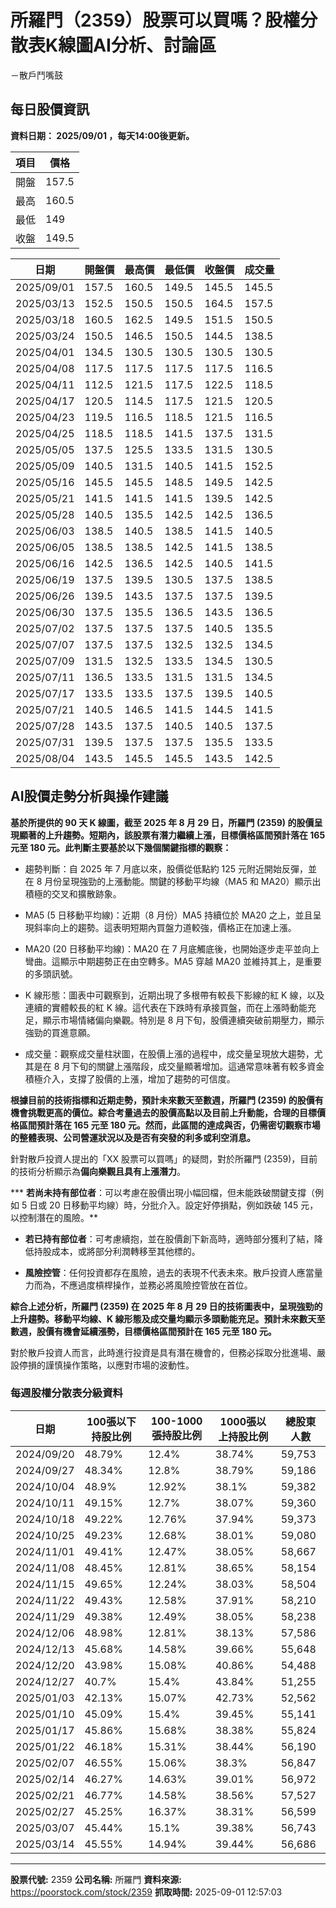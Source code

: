 # 所羅門（2359）股票可以買嗎？股權分散表K線圖AI分析、討論區
－散戶鬥嘴鼓

## 每日股價資訊

**資料日期： 2025/09/01 ，每天14:00後更新。**

| 項目 | 價格 |
|------|------|
| 開盤 | 157.5 |
| 最高 | 160.5 |
| 最低 | 149 |
| 收盤 | 149.5 |

| 日期 | 開盤價 | 最高價 | 最低價 | 收盤價 | 成交量 |
|------|--------|--------|--------|--------|--------|
| 2025/09/01 | 157.5 | 160.5 | 149.5 | 145.5 | 145.5 |
| 2025/03/13 | 152.5 | 150.5 | 150.5 | 164.5 | 157.5 |
| 2025/03/18 | 160.5 | 162.5 | 149.5 | 151.5 | 150.5 |
| 2025/03/24 | 150.5 | 146.5 | 150.5 | 144.5 | 138.5 |
| 2025/04/01 | 134.5 | 130.5 | 130.5 | 130.5 | 130.5 |
| 2025/04/08 | 117.5 | 117.5 | 117.5 | 117.5 | 116.5 |
| 2025/04/11 | 112.5 | 121.5 | 117.5 | 122.5 | 118.5 |
| 2025/04/17 | 120.5 | 114.5 | 117.5 | 121.5 | 120.5 |
| 2025/04/23 | 119.5 | 116.5 | 118.5 | 121.5 | 116.5 |
| 2025/04/25 | 118.5 | 118.5 | 141.5 | 137.5 | 131.5 |
| 2025/05/05 | 137.5 | 125.5 | 133.5 | 131.5 | 130.5 |
| 2025/05/09 | 140.5 | 131.5 | 140.5 | 141.5 | 152.5 |
| 2025/05/16 | 145.5 | 145.5 | 148.5 | 149.5 | 142.5 |
| 2025/05/21 | 141.5 | 141.5 | 141.5 | 139.5 | 142.5 |
| 2025/05/28 | 140.5 | 135.5 | 142.5 | 142.5 | 136.5 |
| 2025/06/03 | 138.5 | 140.5 | 138.5 | 141.5 | 140.5 |
| 2025/06/05 | 138.5 | 138.5 | 142.5 | 141.5 | 138.5 |
| 2025/06/16 | 142.5 | 136.5 | 142.5 | 140.5 | 141.5 |
| 2025/06/19 | 137.5 | 139.5 | 130.5 | 137.5 | 138.5 |
| 2025/06/26 | 139.5 | 143.5 | 137.5 | 137.5 | 139.5 |
| 2025/06/30 | 137.5 | 135.5 | 136.5 | 143.5 | 136.5 |
| 2025/07/02 | 137.5 | 137.5 | 137.5 | 140.5 | 135.5 |
| 2025/07/07 | 137.5 | 137.5 | 132.5 | 132.5 | 134.5 |
| 2025/07/09 | 131.5 | 132.5 | 133.5 | 134.5 | 130.5 |
| 2025/07/11 | 136.5 | 133.5 | 131.5 | 131.5 | 134.5 |
| 2025/07/17 | 133.5 | 133.5 | 137.5 | 139.5 | 140.5 |
| 2025/07/21 | 140.5 | 146.5 | 141.5 | 144.5 | 141.5 |
| 2025/07/28 | 143.5 | 137.5 | 140.5 | 140.5 | 137.5 |
| 2025/07/31 | 139.5 | 137.5 | 137.5 | 135.5 | 133.5 |
| 2025/08/04 | 143.5 | 145.5 | 145.5 | 143.5 | 142.5 |

## AI股價走勢分析與操作建議

**基於所提供的 90 天 K 線圖，截至 2025 年 8 月 29 日，所羅門 (2359) 的股價呈現顯著的上升趨勢。短期內，該股票有潛力繼續上漲，目標價格區間預計落在 165 元至 180 元。此判斷主要基於以下幾個關鍵指標的觀察：**

*   趨勢判斷：自 2025 年 7 月底以來，股價從低點約 125 元附近開始反彈，並在 8 月份呈現強勁的上漲動能。關鍵的移動平均線（MA5 和 MA20）顯示出積極的交叉和擴散跡象。

*   MA5 (5 日移動平均線)：近期（8 月份）MA5 持續位於 MA20 之上，並且呈現斜率向上的趨勢。這表明短期內買盤力道較強，價格正在加速上漲。

*   MA20 (20 日移動平均線)：MA20 在 7 月底觸底後，也開始逐步走平並向上彎曲。這顯示中期趨勢正在由空轉多。MA5 穿越 MA20 並維持其上，是重要的多頭訊號。

*   K 線形態：圖表中可觀察到，近期出現了多根帶有較長下影線的紅 K 線，以及連續的實體較長的紅 K 線。這代表在下跌時有承接買盤，而在上漲時動能充足，顯示市場情緒偏向樂觀。特別是 8 月下旬，股價連續突破前期壓力，顯示強勁的買進意願。

*   成交量：觀察成交量柱狀圖，在股價上漲的過程中，成交量呈現放大趨勢，尤其是在 8 月下旬的關鍵上漲階段，成交量顯著增加。這通常意味著有較多資金積極介入，支撐了股價的上漲，增加了趨勢的可信度。

**根據目前的技術指標和近期走勢，預計未來數天至數週，所羅門 (2359) 的股價有機會挑戰更高的價位。綜合考量過去的股價高點以及目前上升動能，合理的目標價格區間預計落在 **165 元至 180 元**。然而，此區間的達成與否，仍需密切觀察市場的整體表現、公司營運狀況以及是否有突發的利多或利空消息。**

針對散戶投資人提出的「XX 股票可以買嗎」的疑問，對於所羅門 (2359)，目前的技術分析顯示為**偏向樂觀且具有上漲潛力**。

***   **若尚未持有部位者**：可以考慮在股價出現小幅回檔，但未能跌破關鍵支撐（例如 5 日或 20 日移動平均線）時，分批介入。設定好停損點，例如跌破 145 元，以控制潛在的風險。**

*   **若已持有部位者**：可考慮續抱，並在股價創下新高時，適時部分獲利了結，降低持股成本，或將部分利潤轉移至其他標的。

*   **風險控管**：任何投資都存在風險，過去的表現不代表未來。散戶投資人應當量力而為，不應過度槓桿操作，並務必將風險控管放在首位。

**綜合上述分析，所羅門 (2359) 在 2025 年 8 月 29 日的技術圖表中，呈現強勁的上升趨勢。移動平均線、K 線形態及成交量均顯示多頭動能充足。預計未來數天至數週，股價有機會延續漲勢，目標價格區間預計在 **165 元至 180 元**。**

對於散戶投資人而言，此時進行投資是具有潛在機會的，但務必採取分批進場、嚴設停損的謹慎操作策略，以應對市場的波動性。

### 每週股權分散表分級資料

| 日期 | 100張以下持股比例 | 100-1000張持股比例 | 1000張以上持股比例 | 總股東人數 |
|------|-------------------|--------------------|--------------------|----------|
| 2024/09/20 | 48.79% | 12.4% | 38.74% | 59,753 |
| 2024/09/27 | 48.34% | 12.8% | 38.79% | 59,186 |
| 2024/10/04 | 48.9% | 12.92% | 38.1% | 59,382 |
| 2024/10/11 | 49.15% | 12.7% | 38.07% | 59,360 |
| 2024/10/18 | 49.22% | 12.76% | 37.94% | 59,373 |
| 2024/10/25 | 49.23% | 12.68% | 38.01% | 59,080 |
| 2024/11/01 | 49.41% | 12.47% | 38.05% | 58,667 |
| 2024/11/08 | 48.45% | 12.81% | 38.65% | 58,154 |
| 2024/11/15 | 49.65% | 12.24% | 38.03% | 58,504 |
| 2024/11/22 | 49.43% | 12.58% | 37.91% | 58,210 |
| 2024/11/29 | 49.38% | 12.49% | 38.05% | 58,238 |
| 2024/12/06 | 48.98% | 12.81% | 38.13% | 57,586 |
| 2024/12/13 | 45.68% | 14.58% | 39.66% | 55,648 |
| 2024/12/20 | 43.98% | 15.08% | 40.86% | 54,488 |
| 2024/12/27 | 40.7% | 15.4% | 43.84% | 51,255 |
| 2025/01/03 | 42.13% | 15.07% | 42.73% | 52,562 |
| 2025/01/10 | 45.09% | 15.4% | 39.45% | 55,141 |
| 2025/01/17 | 45.86% | 15.68% | 38.38% | 55,824 |
| 2025/01/22 | 46.18% | 15.31% | 38.44% | 56,190 |
| 2025/02/07 | 46.55% | 15.06% | 38.3% | 56,847 |
| 2025/02/14 | 46.27% | 14.63% | 39.01% | 56,972 |
| 2025/02/21 | 46.77% | 14.58% | 38.56% | 57,527 |
| 2025/02/27 | 45.25% | 16.37% | 38.31% | 56,599 |
| 2025/03/07 | 45.44% | 15.1% | 39.38% | 56,743 |
| 2025/03/14 | 45.55% | 14.94% | 39.44% | 56,686 |

---

**股票代號:** 2359
**公司名稱:** 所羅門
**資料來源:** https://poorstock.com/stock/2359
**抓取時間:** 2025-09-01 12:57:03